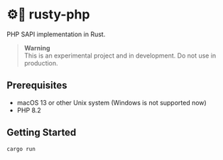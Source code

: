 # ⚙️🐘 rusty-php
PHP SAPI implementation in Rust.

> **Warning**  
> This is an experimental project and in development.
> Do not use in production.

## Prerequisites
- macOS 13 or other Unix system (Windows is not supported now)
- PHP 8.2

## Getting Started
```shell
cargo run
```
